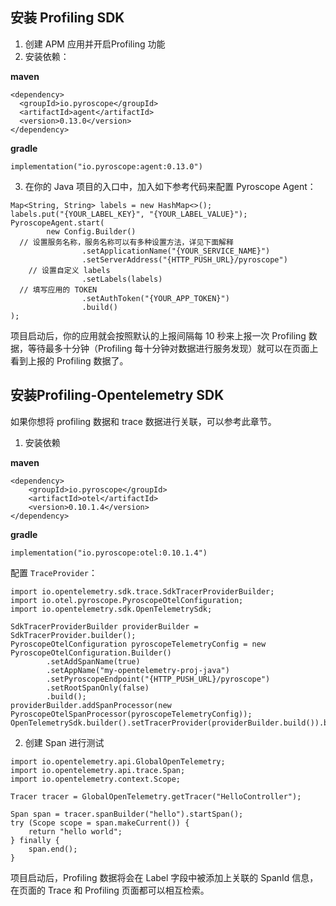 ## 安装 Profiling SDK

1. 创建 APM 应用并开启Profiling 功能
2. 安装依赖：

**maven**
``` 
<dependency>
  <groupId>io.pyroscope</groupId>
  <artifactId>agent</artifactId>
  <version>0.13.0</version>
</dependency>
```

**gradle**

``` 
implementation("io.pyroscope:agent:0.13.0")
```

3. 在你的 Java 项目的入口中，加入如下参考代码来配置 Pyroscope Agent：

``` 
Map<String, String> labels = new HashMap<>();
labels.put("{YOUR_LABEL_KEY}", "{YOUR_LABEL_VALUE}");
PyroscopeAgent.start(
        new Config.Builder()
  // 设置服务名称，服务名称可以有多种设置方法，详见下面解释
                .setApplicationName("{YOUR_SERVICE_NAME}")
                .setServerAddress("{HTTP_PUSH_URL}/pyroscope")
    // 设置自定义 labels
                .setLabels(labels)
  // 填写应用的 TOKEN
                .setAuthToken("{YOUR_APP_TOKEN}")
                .build()
);
```

项目启动后，你的应用就会按照默认的上报间隔每 10 秒来上报一次 Profiling 数据，等待最多十分钟（Profiling 每十分钟对数据进行服务发现）就可以在页面上看到上报的 Profiling 数据了。

## 安装Profiling-Opentelemetry SDK
如果你想将 profiling 数据和 trace 数据进行关联，可以参考此章节。

1. 安装依赖

**maven**

``` 
<dependency>
    <groupId>io.pyroscope</groupId>
    <artifactId>otel</artifactId>
    <version>0.10.1.4</version>
</dependency>
```

**gradle**

``` 
implementation("io.pyroscope:otel:0.10.1.4")
```

配置 `TraceProvider`：

``` 
import io.opentelemetry.sdk.trace.SdkTracerProviderBuilder;
import io.otel.pyroscope.PyroscopeOtelConfiguration;
import io.opentelemetry.sdk.OpenTelemetrySdk;

SdkTracerProviderBuilder providerBuilder = SdkTracerProvider.builder();
PyroscopeOtelConfiguration pyroscopeTelemetryConfig = new PyroscopeOtelConfiguration.Builder()
        .setAddSpanName(true)
        .setAppName("my-opentelemetry-proj-java")
        .setPyroscopeEndpoint("{HTTP_PUSH_URL}/pyroscope")
        .setRootSpanOnly(false)
        .build();
providerBuilder.addSpanProcessor(new PyroscopeOtelSpanProcessor(pyroscopeTelemetryConfig));
OpenTelemetrySdk.builder().setTracerProvider(providerBuilder.build()).buildAndRegisterGlobal();
```

2. 创建 Span 进行测试

```
import io.opentelemetry.api.GlobalOpenTelemetry;
import io.opentelemetry.api.trace.Span;
import io.opentelemetry.context.Scope;

Tracer tracer = GlobalOpenTelemetry.getTracer("HelloController");

Span span = tracer.spanBuilder("hello").startSpan();
try (Scope scope = span.makeCurrent()) {
    return "hello world";
} finally {
    span.end();
}
```

项目启动后，Profiling 数据将会在 Label 字段中被添加上关联的 SpanId 信息，在页面的 Trace 和 Profiling 页面都可以相互检索。
